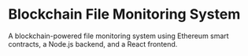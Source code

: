 # Blockchain File Monitoring System
A blockchain-powered file monitoring system using Ethereum smart contracts, a Node.js backend, and a React frontend.
